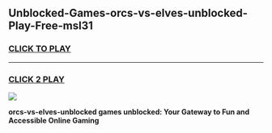 
## Unblocked-Games-orcs-vs-elves-unblocked-Play-Free-msl31
<h3>
<a href="https://premium76.site?title=orcs-vs-elves-unblocked&ref=19M">CLICK TO PLAY</a></h3>
<hr>

<h3>
<a href="https://premium76.site?title=orcs-vs-elves-unblocked&ref=19M">CLICK 2 PLAY</a>
  
</h3>

<a href="https://premium76.site?title=orcs-vs-elves-unblocked&ref=19M"><img src="https://clearcache.store/games.png"></a>


**orcs-vs-elves-unblocked games unblocked: Your Gateway to Fun and Accessible Online Gaming**
